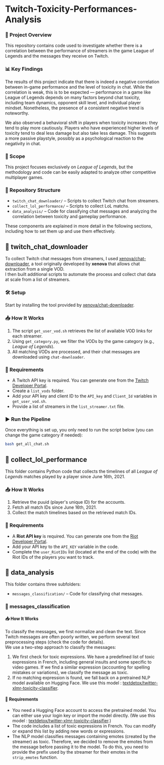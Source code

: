 # Twitch-Toxicity-Performances-Analysis

### 📌 Project Overview

This repository contains code used to investigate whether there is a correlation between the performance of streamers in the game League of Legends and the messages they receive on Twitch.

### 📊 Key Findings

The results of this project indicate that there is indeed a negative correlation between in-game performance and the level of toxicity in chat. While the correlation is weak, this is to be expected — performance in a game like League of Legends depends on many factors beyond chat toxicity, including team dynamics, opponent skill level, and individual player mindset. Nonetheless, the presence of a consistent negative trend is noteworthy.

We also observed a behavioral shift in players when toxicity increases: they tend to play more cautiously. Players who have experienced higher levels of toxicity tend to deal less damage but also take less damage. This suggests a more passive playstyle, possibly as a psychological reaction to the negativity in chat.

### 🎯 Scope

This project focuses exclusively on *League of Legends*, but the methodology and code can be easily adapted to analyze other competitive multiplayer games.

### 📁 Repository Structure

- `twitch_chat_downloader/` – Scripts to collect Twitch chat from streamers.
- `collect_lol_performance/` – Scripts to collect LoL matchs.
- `data_analysis/` – Code for classifying chat messages and analyzing the correlation between toxicity and gameplay performance.


These components are explained in more detail in the following sections, including how to set them up and use them effectively.

## 📂 twitch_chat_downloader

To collect Twitch chat messages from streamers, I used [xenova/chat-downloader](https://github.com/xenova/chat-downloader), a tool originally developed by **xenova** that allows chat extraction from a single VOD.  
I then built additional scripts to automate the process and collect chat data at scale from a list of streamers.

### 🛠️ Setup

Start by installing the tool provided by [xenova/chat-downloader](https://github.com/xenova/chat-downloader).

### 📥 How It Works

1. The script `get_user_vod.sh` retrieves the list of available VOD links for each streamer.
2. Using `get_category.py`, we filter the VODs by the game category (e.g., *League of Legends*).
3. All matching VODs are processed, and their chat messages are downloaded using `chat-downloader`.

### 🔑 Requirements

- A Twitch API key is required. You can generate one from the [Twitch Developer Portal](https://dev.twitch.tv/docs/api/).
- Create a `list_vods` folder.
- Add your API key and client ID to the `API_key` and `Client_Id` variables in `get_user_vod.sh`.
- Provide a list of streamers in the `list_streamer.txt` file.

### ▶️ Run the Pipeline

Once everything is set up, you only need to run the script below (you can change the game category if needed):

```bash
bash get_all_chat.sh
```

## 📂 collect_lol_performance

This folder contains Python code that collects the timelines of all *League of Legends* matches played by a player since June 16th, 2021.

### 📥 How It Works

1. Retrieve the puuid (player's unique ID) for the accounts.
2. Fetch all match IDs since June 16th, 2021.
3. Collect the match timelines based on the retrieved match IDs.

### 🔑 Requirements

- A **Riot API key** is required. You can generate one from the [Riot Developer Portal](https://developer.riotgames.com).
- Add your API key to the `API_KEY` variable in the code.
- Complete the `user_RiotIDs` list (located at the end of the code) with the Riot IDs of the players you want to track.

## 📂 data_analysis

This folder contains three subfolders:

- `messages_classification/` – Code for classifying chat messages.

### 📂 messages_classification

#### 📥 How It Works

To classify the messages, we first normalize and clean the text. Since Twitch messages are often poorly written, we perform several text preprocessing steps (check the code for details).  
We use a two-step approach to classify the messages:
1. We first check for toxic expressions. We have a predefined list of toxic expressions in French, including general insults and some specific to video games. If we find a similar expression (accounting for spelling mistakes or variations), we classify the message as toxic.
2. If no matching expression is found, we fall back on a pretrained NLP model available on Hugging Face. We use this model : [textdetox/twitter-xlmr-toxicity-classifier](https://huggingface.co/textdetox/twitter-xlmr-toxicity-classifier).

#### 🔑 Requirements

- You need a Hugging Face account to access the pretrained model. You can either use your login key or import the model directly. (We use this model : [textdetox/twitter-xlmr-toxicity-classifier](https://huggingface.co/textdetox/twitter-xlmr-toxicity-classifier).)
- The code includes a list of toxic expressions in French. You can modify or expand this list by adding new words or expressions.
- The NLP model classifies messages containing emotes (created by the streamer) as toxic. Therefore, we decided to remove the emotes from the message before passing it to the model. To do this, you need to provide the prefix used by the streamer for their emotes in the `strip_emotes` function.




